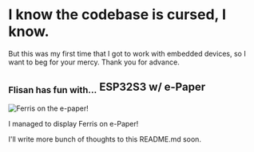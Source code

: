 # I know the codebase is cursed, I know.

But this was my first time that I got to work with embedded devices, so I want to beg for your mercy. Thank you for advance.

## <sub>Flisan has fun with...</sub> ESP32S3 w/ e-Paper

![Ferris on the e-paper!](docs/ferris-on-the-epaper.png)

I managed to display Ferris on e-Paper!

I'll write more bunch of thoughts to this README.md soon.

